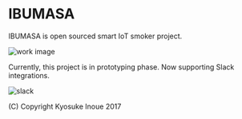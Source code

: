 # IBUMASA
IBUMASA is open sourced smart IoT smoker project.

![work image](https://i.gyazo.com/181e9c542f4bf0d40fe815753d6c86d0.png)

Currently, this project is in prototyping phase.
Now supporting Slack integrations.

![slack](https://i.gyazo.com/1df209eb5ef5106eaa1c5bb2b88cae85.png)

(C) Copyright Kyosuke Inoue 2017
